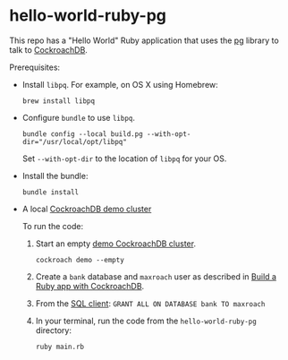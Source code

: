 # hello-world-ruby-pg

This repo has a "Hello World" Ruby application that uses the [pg](https://rubygems.org/gems/pg) library to talk to [CockroachDB](https://www.cockroachlabs.com/docs/stable/).

Prerequisites:

- Install `libpq`. For example, on OS X using Homebrew:
    ```shell
    brew install libpq
    ```
- Configure `bundle` to use `libpq`.
    ```shell
    bundle config --local build.pg --with-opt-dir="/usr/local/opt/libpq"
    ```
    Set `--with-opt-dir` to the location of `libpq` for your OS.
- Install the bundle:
    ```shell
    bundle install
    ```
- A local [CockroachDB demo cluster](https://www.cockroachlabs.com/docs/stable/cockroach-demo)

  To run the code:

  1. Start an empty [demo CockroachDB cluster](https://www.cockroachlabs.com/docs/stable/cockroach-demo).

      ~~~shell
      cockroach demo --empty
      ~~~

  2. Create a `bank` database and `maxroach` user as described in [Build a Ruby app with CockroachDB](https://www.cockroachlabs.com/docs/stable/build-a-ruby-app-with-cockroachdb-activerecord.html).

  3. From the [SQL client](https://www.cockroachlabs.com/docs/stable/cockroach-sql.html): `GRANT ALL ON DATABASE bank TO maxroach`

  4. In your terminal, run the code from the `hello-world-ruby-pg` directory:

      ```shell
      ruby main.rb
      ```
